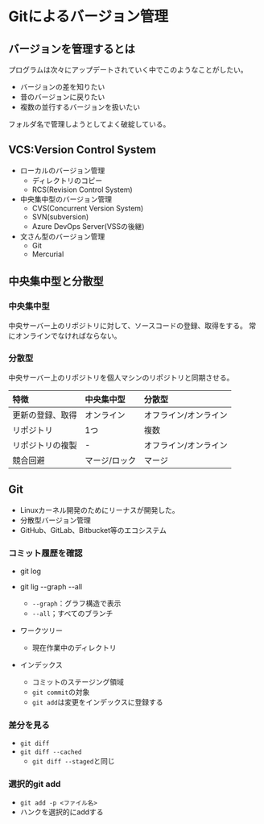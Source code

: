 # Gitによるバージョン管理
## バージョンを管理するとは
プログラムは次々にアップデートされていく中でこのようなことがしたい。
- バージョンの差を知りたい
- 昔のバージョンに戻りたい
- 複数の並行するバージョンを扱いたい

フォルダ名で管理しようとしてよく破綻している。

## VCS:Version Control System
- ローカルのバージョン管理
  - ディレクトリのコピー
  - RCS(Revision Control System)
- 中央集中型のバージョン管理
  - CVS(Concurrent Version System)
  - SVN(subversion)
  - Azure DevOps Server(VSSの後継)
- 文さん型のバージョン管理
  - Git
  - Mercurial

## 中央集中型と分散型
### 中央集中型
中央サーバー上のリポジトリに対して、ソースコードの登録、取得をする。
常にオンラインでなければならない。
### 分散型
中央サーバー上のリポジトリを個人マシンのリポジトリと同期させる。

| 特徴 | 中央集中型 | 分散型 |
|:---|:---|:---|
|更新の登録、取得|オンライン|オフライン/オンライン|
|リポジトリ|1つ|複数|
|リポジトリの複製|-|オフライン/オンライン|
|競合回避|マージ/ロック|マージ|

## Git
- Linuxカーネル開発のためにリーナスが開発した。
- 分散型バージョン管理
- GitHub、GitLab、Bitbucket等のエコシステム

### コミット履歴を確認
- git log

- git lig --graph --all
  - `--graph`：グラフ構造で表示
  - `--all`；すべてのブランチ

- ワークツリー
  - 現在作業中のディレクトリ
- インデックス
  - コミットのステージング領域
  - `git commit`の対象
  - `git add`は変更をインデックスに登録する

### 差分を見る
- `git diff`
- `git diff --cached`
  - `git diff --staged`と同じ

### 選択的git add
- `git add -p <ファイル名>`
- ハンクを選択的にaddする
